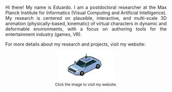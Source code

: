 <p align="justify">
Hi there! My name is Eduardo. I am a postdoctoral researcher at the Max Planck Institute for Informatics (Visual Computing and Artificial Intelligence). My research is centered on plausible, interactive, and multi-scale 3D animation (physically-based, kinematic) of virtual characters in dynamic and deformable environments, with a focus on authoring tools for the entertainment industry (games, VR).
</p>

For more details about my research and projects, visit my website:

<p align="center">
	<a href="https://www.edualvarado.com">
		<img src="gifs/car_final_256_header.gif" width="35%">
	</a><br>
	<sub>Click the image to visit my website.</sub>
</p>

<!--
**edualvarado/edualvarado** is a ✨ _special_ ✨ repository because its `README.md` (this file) appears on your GitHub profile.

Here are some ideas to get you started:

- 🔭 I’m currently working on ...
- 🌱 I’m currently learning ...
- 👯 I’m looking to collaborate on ...
- 🤔 I’m looking for help with ...
- 💬 Ask me about ...
- 📫 How to reach me: ...
- 😄 Pronouns: ...
- ⚡ Fun fact: ...
-->

